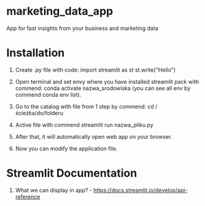 # marketing_data_app
App for fast insights from your business and marketing data

# Installation
1. Create .py file with code:
    import streamlit as st
    st.write("Hello")

2. Open terminal and set envy where you have installed streamlit pack with commend: conda activate nazwa_srodowiska (you can see all env by commend conda env list).

3. Go to the catalog with file from 1 step by commend: cd /ścieżka/do/folderu 

4. Active file with commend streamlit run nazwa_pliku.py

5. After that, it will automatically open web app on your browser.

6. Now you can modify the application file.

# Streamlit Documentation

1. What we can display in app? - https://docs.streamlit.io/develop/api-reference